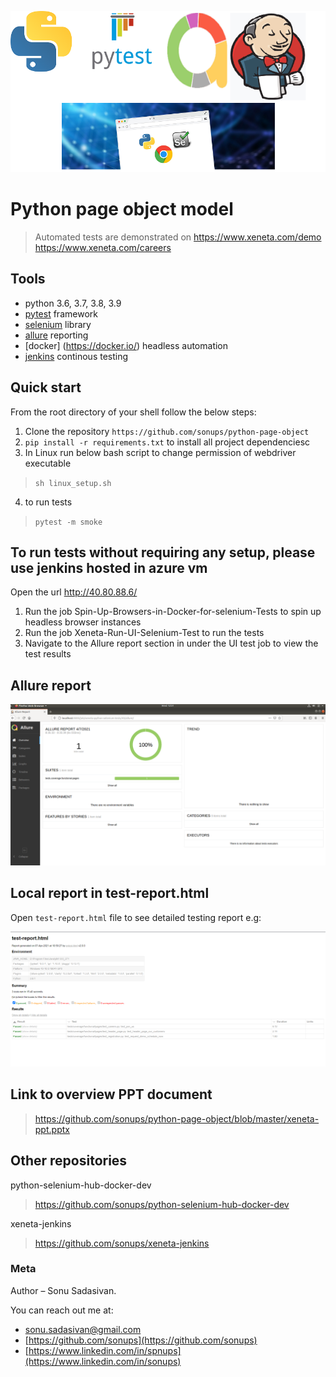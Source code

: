 ![Screenshot](icon.png)



# Python page object model 

> Automated tests are demonstrated on 
> https://www.xeneta.com/demo 
> https://www.xeneta.com/careers
## Tools

- python 3.6, 3.7, 3.8, 3.9
- [pytest](https://pypi.org/project/pytest/) framework
- [selenium](https://selenium.dev/) library
- [allure](https://docs.qameta.io/allure/) reporting
- [docker] (https://docker.io/) headless automation
- [jenkins](https://www.jenkins.io/) continous testing

## Quick start
From the root directory of your shell follow the below steps:

1. Clone the repository `https://github.com/sonups/python-page-object`
2. `pip install -r requirements.txt` to install all project dependenciesc
3. In Linux run below bash script to change permission of webdriver executable
>	`sh linux_setup.sh`
4. to run tests
>  	`pytest -m smoke`

## To run tests without requiring any setup, please use jenkins hosted in azure vm
Open the url http://40.80.88.6/

1. Run the job Spin-Up-Browsers-in-Docker-for-selenium-Tests to spin up headless browser instances
2. Run the job Xeneta-Run-UI-Selenium-Test to run the tests
3. Navigate to the Allure report section in under the UI test job to view the test results




## Allure report

![Screenshot](demoauto/image/allure.png)

## Local report in test-report.html

Open `test-report.html` file to see detailed testing report e.g:

![Screenshot](demoauto/image/report.png)

## Link to overview PPT document

> https://github.com/sonups/python-page-object/blob/master/xeneta-ppt.pptx

## Other repositories
python-selenium-hub-docker-dev 
> https://github.com/sonups/python-selenium-hub-docker-dev

xeneta-jenkins
> https://github.com/sonups/xeneta-jenkins

### Meta
Author – Sonu Sadasivan.


You can reach out me at:
* [sonu.sadasivan@gmail.com](sonu.sadasivan@gmail.com)
* [https://github.com/sonups](https://github.com/sonups)
* [https://www.linkedin.com/in/spnups](https://www.linkedin.com/in/sonups)




